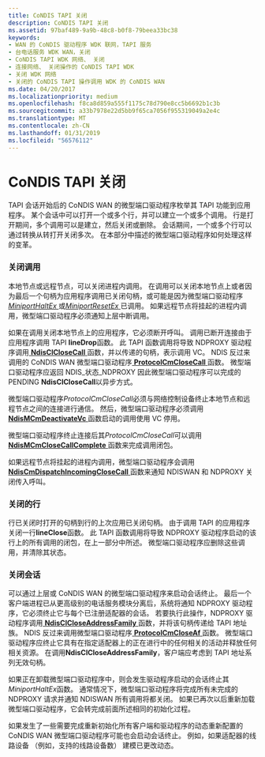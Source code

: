 ```yaml
---
title: CoNDIS TAPI 关闭
description: CoNDIS TAPI 关闭
ms.assetid: 97baf489-9a9b-48c8-b0f8-79beea33bc38
keywords:
- WAN 的 CoNDIS 驱动程序 WDK 联网，TAPI 服务
- 台电话服务 WDK WAN，关闭
- CoNDIS TAPI WDK 网络、 关闭
- 连接网络、 关闭操作的 CoNDIS TAPI WDK
- 关闭 WDK 网络
- 关闭的 CoNDIS TAPI 操作调用 WDK 的 CoNDIS WAN
ms.date: 04/20/2017
ms.localizationpriority: medium
ms.openlocfilehash: f8ca8d859a555f1175c78d790e8cc5b6692b1c3b
ms.sourcegitcommit: a33b7978e22d5bb9f65ca7056f955319049a2e4c
ms.translationtype: MT
ms.contentlocale: zh-CN
ms.lasthandoff: 01/31/2019
ms.locfileid: "56576112"
---
```

# <a name="condis-tapi-shutdown"></a>CoNDIS TAPI 关闭





TAPI 会话开始后的 CoNDIS WAN 的微型端口驱动程序枚举其 TAPI 功能到应用程序。 某个会话中可以打开一个或多个行，并可以建立一个或多个调用。 行是打开期间，多个调用可以是建立，然后关闭或删除。 会话期间，一个或多个行可以通过转换从转打开关闭多次。 在本部分中描述的微型端口驱动程序如何处理这样的变革。

### <a name="closing-a-call"></a>关闭调用

本地节点或远程节点，可以关闭进程内调用。 在调用可以关闭本地节点上或者因为最后一个句柄为应用程序调用已关闭句柄，或可能是因为微型端口驱动程序[ *MiniportHaltEx* ](https://msdn.microsoft.com/library/windows/hardware/ff559388)或[*MiniportResetEx* ](https://msdn.microsoft.com/library/windows/hardware/ff559432)已调用。 如果远程节点将挂起的进程内调用，微型端口驱动程序必须通知上层中断调用。

如果在调用关闭本地节点上的应用程序，它必须断开呼叫。 调用已断开连接由于应用程序调用 TAPI **lineDrop**函数。 此 TAPI 函数调用将导致 NDPROXY 驱动程序调用[ **NdisClCloseCall** ](https://msdn.microsoft.com/library/windows/hardware/ff561627)函数，并以传递的句柄，表示调用 VC。 NDIS 反过来调用的 CoNDIS WAN 微型端口驱动程序[ **ProtocolCmCloseCall** ](https://msdn.microsoft.com/library/windows/hardware/ff570241)函数。 微型端口驱动程序应返回 NDIS\_状态\_NDPROXY 因此微型端口驱动程序可以完成的 PENDING **NdisClCloseCall**以异步方式。

微型端口驱动程序*ProtocolCmCloseCall*必须与网络控制设备终止本地节点和远程节点之间的连接进行通信。 然后，微型端口驱动程序必须调用[ **NdisMCmDeactivateVc** ](https://msdn.microsoft.com/library/windows/hardware/ff562818)函数启动的调用使用 VC 停用。

微型端口驱动程序终止连接后其*ProtocolCmCloseCall*可以调用[ **NdisMCmCloseCallComplete** ](https://msdn.microsoft.com/library/windows/hardware/ff562803)函数来完成调用闭包。

如果远程节点将挂起的进程内调用，微型端口驱动程序会调用[ **NdisCmDispatchIncomingCloseCall** ](https://msdn.microsoft.com/library/windows/hardware/ff561670)函数来通知 NDISWAN 和 NDPROXY 关闭传入呼叫。

### <a name="closing-a-line"></a>关闭的行

行已关闭时打开的句柄到行的上次应用已关闭句柄。 由于调用 TAPI 的应用程序关闭一行**lineClose**函数。 此 TAPI 函数调用将导致 NDPROXY 驱动程序启动的该行上的所有调用的闭包，在上一部分中所述。 微型端口驱动程序应删除这些调用，并清除其状态。

### <a name="closing-a-session"></a>关闭会话

可以通过上层或 CoNDIS WAN 的微型端口驱动程序来启动会话终止。 最后一个客户端进程已从更高级别的电话服务模块分离后，系统将通知 NDPROXY 驱动程序，它必须终止它与每个已注册适配器的会话。 若要执行此操作，NDPROXY 驱动程序调用[ **NdisClCloseAddressFamily** ](https://msdn.microsoft.com/library/windows/hardware/ff561626)函数，并将该句柄传递给 TAPI 地址族。 NDIS 反过来调用微型端口驱动程序[ **ProtocolCmCloseAf** ](https://msdn.microsoft.com/library/windows/hardware/ff570240)函数。 微型端口驱动程序应终止它具有在指定适配器上的正在进行中的任何相关的活动并释放任何相关资源。 在调用**NdisClCloseAddressFamily**，客户端应考虑到 TAPI 地址系列无效句柄。

如果正在卸载微型端口驱动程序中，则会发生驱动程序启动的会话终止其*MiniportHaltEx*函数。 通常情况下，微型端口驱动程序将完成所有未完成的 NDPROXY 请求并通知 NDISWAN 所有调用将都关闭。 如果已再次以后重新加载微型端口驱动程序，它会转完成前面所述相同的初始化过程。

如果发生了一些需要完成重新初始化所有客户端和驱动程序的动态重新配置的 CoNDIS WAN 微型端口驱动程序可能也会启动会话终止。 例如，如果适配器的线路设备 （例如，支持的线路设备数） 建模已更改动态。

 

 





